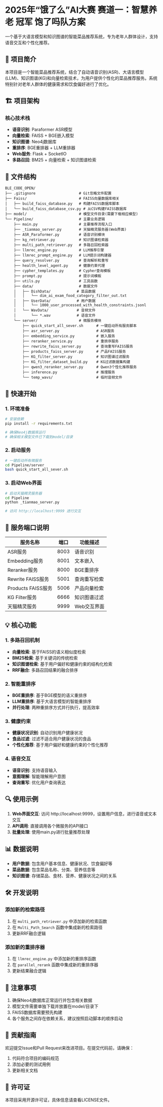 # 2025年“饿了么”AI大赛 赛道一：智慧养老 冠军 饱了吗队方案

一个基于大语言模型和知识图谱的智能菜品推荐系统，专为老年人群体设计，支持语音交互和个性化推荐。

## 🎯 项目简介

本项目是一个智能菜品推荐系统，结合了自动语音识别(ASR)、大语言模型(LLM)、知识图谱(KG)和向量检索技术，为用户提供个性化的菜品推荐服务。系统特别针对老年人群体的健康需求和饮食偏好进行了优化。

## 🏗️ 项目架构

### 核心技术栈
- **语音识别**: Paraformer ASR模型
- **向量检索**: FAISS + BGE嵌入模型
- **知识图谱**: Neo4j数据库
- **重排序**: BGE重排器 + LLM重排器
- **Web服务**: Flask + SocketIO
- **多路召回**: BM25 + 向量检索 + 知识图谱检索

## 📁 文件结构

```
BLE_CODE_OPEN/
├── .gitignore                    # Git忽略文件配置
├── Faiss/                        # FAISS向量数据库相关
│   ├── build_faiss_database.py   # 构建FAISS数据库脚本
│   └── build_faiss_database_csv.py # 从CSV构建FAISS数据库
├── model/                        # 模型文件目录(需要下载相应模型)
└── Pipeline/                     # 主要业务逻辑
    ├── main.py                   # 主要推荐流程入口
    ├── _tianmao_server.py        # 天猫精灵服务器(Web界面)
    ├── ASR_Paraformer.py         # 语音识别模块
    ├── kg_retriever.py           # 知识图谱检索器
    ├── multi_path_retriever.py   # 多路召回检索器
    ├── llmrec_engine.py          # LLM推荐引擎
    ├── llmrec_prompt_engine.py   # LLM提示词构建器
    ├── query_resolver.py         # 查询解析和重写
    ├── health_level_agent.py     # 健康约束代理
    ├── cypher_templates.py       # Cypher查询模板
    ├── prompt.py                 # 提示词模板
    ├── utils.py                  # 工具函数
    ├── data/                     # 数据文件
    │   ├── DishData/            # 菜品数据
    │   │   └── dim_ai_exam_food_category_filter_out.txt
    │   ├── UserData/            # 用户数据
    │   │   └── 1000_user_processed_with_health_constraints.jsonl
    │   └── WavData/             # 音频文件
    │       └── *.wav            # 语音文件
    └── server/                   # 微服务模块
        ├── quick_start_all_sever.sh      # 一键启动所有服务脚本
        ├── asr_server.py                 # ASR服务 
        ├── embedding_service.py          # 嵌入服务 
        ├── reranker_service.py           # 重排序服务 
        ├── rewrite_faiss_server.py       # 查询重写FAISS服务 
        ├── products_faiss_server.py      # 产品FAISS服务 
        ├── KG_filter_server.py           # 知识图谱过滤服务 
        ├── KG_filter_dataset_build.py    # KG过滤数据集构建
        ├── qwen3_reranker_server.py      # Qwen3个性化推荐服务
        ├── inference.py                  # 推理服务
        └── temp_wavs/                    # 临时音频文件
```

## 🚀 快速开始

### 1. 环境准备

```bash
# 安装依赖
pip install -r requirements.txt

# 确保Neo4j数据库运行
# 确保相关模型文件已下载到model/目录
```

### 2. 启动服务

```bash
# 一键启动所有微服务
cd Pipeline/server
bash quick_start_all_sever.sh
```

### 3. 启动Web界面

```bash
# 启动天猫精灵服务器
cd Pipeline
python _tianmao_server.py

# 访问 http://localhost:9999 进行交互
```

## 🔧 服务端口说明

| 服务名称 | 端口 | 功能描述 |
|---------|------|----------|
| ASR服务 | 8003 | 语音识别 |
| Embedding服务 | 8001 | 文本嵌入 |
| Reranker服务 | 8000 | BGE重排序 |
| Rewrite FAISS服务 | 5001 | 查询重写检索 |
| Products FAISS服务 | 5006 | 产品向量检索 |
| KG Filter服务 | 6666 | 知识图谱过滤 |
| 天猫精灵服务 | 9999 | Web交互界面 |

## 💡 核心功能

### 1. 多路召回机制
- **向量检索**: 基于FAISS的语义相似度检索
- **BM25检索**: 基于关键词的传统检索
- **知识图谱检索**: 基于用户偏好和健康约束的结构化检索
- **RRF融合**: 多路召回结果的融合排序

### 2. 智能重排序
- **BGE重排序**: 基于BGE模型的语义重排序
- **LLM重排序**: 基于大语言模型的智能重排序
- **并行处理**: 两种重排序方式并行执行，提高效率

### 3. 健康约束
- **健康状况识别**: 自动识别用户健康状况
- **食品过滤**: 过滤不适合用户健康状况的食品
- **个性化推荐**: 基于用户偏好和健康约束的个性化推荐

### 4. 语音交互
- **语音识别**: 支持语音输入
- **意图理解**: 智能理解用户意图
- **查询重写**: 优化用户查询表达

## 🔍 使用示例

1. **Web界面交互**: 访问 http://localhost:9999，设置用户信息，进行语音或文本交互
2. **API调用**: 直接调用各个微服务的API接口
3. **批量处理**: 使用main.py进行批量推荐处理

## 📊 数据说明

- **用户数据**: 包含用户基本信息、健康状况、饮食偏好等
- **菜品数据**: 包含菜品名称、分类、营养信息等
- **知识图谱**: 存储菜品、食材、营养、健康状况之间的关系

## 🛠️ 开发说明

### 添加新的检索路径
1. 在 `multi_path_retriever.py` 中添加新的检索函数
2. 在 `Multi_Path_Search` 函数中集成新的检索路径
3. 更新RRF融合逻辑

### 添加新的重排序器
1. 在 `llmrec_engine.py` 中添加新的重排序函数
2. 在 `parallel_rerank` 函数中集成新的重排序器
3. 更新结果融合逻辑

## 📝 注意事项

1. 确保Neo4j数据库正常运行并包含相关数据
2. 模型文件需要单独下载并放置在model/目录下
3. FAISS数据库需要预先构建
4. 各个服务之间存在依赖关系，建议按照启动脚本的顺序启动

## 🤝 贡献指南

欢迎提交Issue和Pull Request来改进项目。在提交代码前，请确保：
1. 代码符合项目的编码规范
2. 添加必要的测试用例
3. 更新相关文档

## 📄 许可证

本项目采用开源许可证，具体信息请查看LICENSE文件。
        

